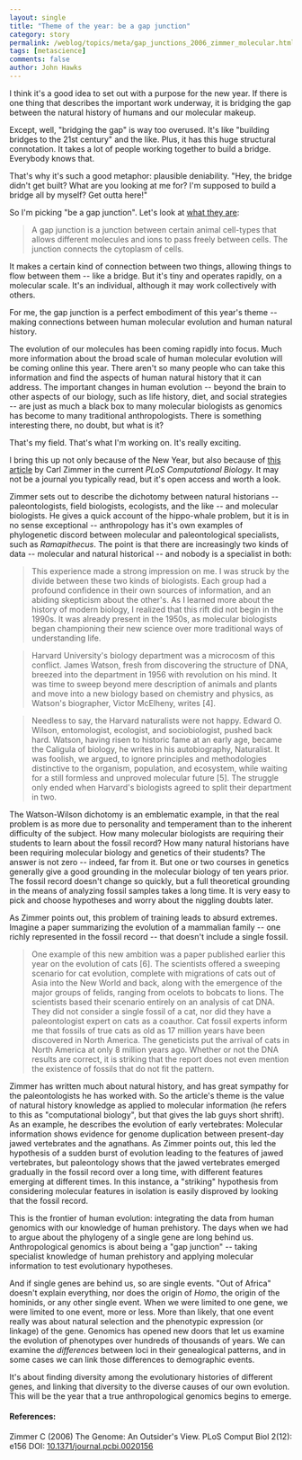 ```yaml
---
layout: single 
title: "Theme of the year: be a gap junction" 
category: story
permalink: /weblog/topics/meta/gap_junctions_2006_zimmer_molecular.html
tags: [metascience] 
comments: false 
author: John Hawks 
---
```



<p>
I think it's a good idea to set out with a purpose for the new year. If there is one thing that describes the important work underway, it is bridging the gap between the natural history of humans and our molecular makeup. 
</p>

<p>
Except, well, "bridging the gap" is way too overused. It's like "building bridges to the 21st century" and the like. Plus, it has this huge structural connotation. It takes a lot of people working together to build a bridge. Everybody knows that. 
</p>

<p>
That's why it's such a good metaphor: plausible deniability. "Hey, the bridge didn't get built? What are you looking at me for? I'm supposed to build a bridge all by myself? Get outta here!"
</p>

<p>
So I'm picking "be a gap junction". Let's look at <a href="http://en.wikipedia.org/wiki/Gap_junction">what they are</a>: 
</p>

<blockquote>A gap junction is a junction between certain animal cell-types that allows different molecules and ions to pass freely between cells. The junction connects the cytoplasm of cells.</blockquote>

<p>
It makes a certain kind of connection between two things, allowing things to flow between them -- like a bridge. But it's tiny and operates rapidly, on a molecular scale. It's an individual, although it may work collectively with others. 
</p>

<p>
For me, the gap junction is a perfect embodiment of this year's theme -- making connections between human molecular evolution and human natural history. 
</p>

<p>
The evolution of our molecules has been coming rapidly into focus. Much more information about the broad scale of human molecular evolution will be coming online this year. There aren't so many people who can take this information and find the aspects of human natural history that it can address. The important changes in human evolution -- beyond the brain to other aspects of our biology, such as life history, diet, and social strategies -- are just as much a black box to many molecular biologists as genomics has become to many traditional anthropologists. There is something interesting there, no doubt, but what is it? 
</p>

<p>
That's my field. That's what I'm working on. It's really exciting. 
</p>

<p>
I bring this up not only because of the New Year, but also because of <a href="http://compbiol.plosjournals.org/perlserv/?request=get-document&doi=10.1371/journal.pcbi.0020156">this article</a> by Carl Zimmer in the current <i>PLoS Computational Biology</i>. It may not be a journal you typically read, but it's open access and worth a look. 
</p>

<p>
Zimmer sets out to describe the dichotomy between natural historians -- paleontologists, field biologists, ecologists, and the like -- and molecular biologists. He gives a quick account of the hippo-whale problem, but it is in no sense exceptional -- anthropology has it's own examples of phylogenetic discord between molecular and paleontological specialists, such as <i>Ramapithecus</i>. The point is that there are increasingly two kinds of data -- molecular and natural historical -- and nobody is a specialist in both: 
</p>

<blockquote>This experience made a strong impression on me. I was struck by the divide between these two kinds of biologists. Each group had a profound confidence in their own sources of information, and an abiding skepticism about the other's. As I learned more about the history of modern biology, I realized that this rift did not begin in the 1990s. It was already present in the 1950s, as molecular biologists began championing their new science over more traditional ways of understanding life.</blockquote>

<blockquote>Harvard University's biology department was a microcosm of this conflict. James Watson, fresh from discovering the structure of DNA, breezed into the department in 1956 with revolution on his mind. It was time to sweep beyond mere description of animals and plants and move into a new biology based on chemistry and physics, as Watson's biographer, Victor McElheny, writes [4].</blockquote>

<blockquote>Needless to say, the Harvard naturalists were not happy. Edward O. Wilson, entomologist, ecologist, and sociobiologist, pushed back hard. Watson, having risen to historic fame at an early age, became the Caligula of biology, he writes in his autobiography, Naturalist. It was foolish, we argued, to ignore principles and methodologies distinctive to the organism, population, and ecosystem, while waiting for a still formless and unproved molecular future [5]. The struggle only ended when Harvard's biologists agreed to split their department in two.</blockquote>

<p>
The Watson-Wilson dichotomy is an emblematic example, in that the real problem is as more due to personality and temperament than to the inherent difficulty of the subject. How many molecular biologists are requiring their students to learn about the fossil record? How many natural historians have been requiring molecular biology and genetics of their students? The answer is not zero -- indeed, far from it. But one or two courses in genetics generally give a good grounding in the molecular biology of ten years prior. The fossil record doesn't change so quickly, but a full theoretical grounding in the means of analyzing fossil samples takes a long time. It is very easy to pick and choose hypotheses and worry about the niggling doubts later. 
</p>

<p>
As Zimmer points out, this problem of training leads to absurd extremes. Imagine a paper summarizing the evolution of a mammalian family -- one richly represented in the fossil record -- that doesn't include a single fossil. 
</p>

<blockquote>One example of this new ambition was a paper published earlier this year on the evolution of cats [6]. The scientists offered a sweeping scenario for cat evolution, complete with migrations of cats out of Asia into the New World and back, along with the emergence of the major groups of felids, ranging from ocelots to bobcats to lions. The scientists based their scenario entirely on an analysis of cat DNA. They did not consider a single fossil of a cat, nor did they have a paleontologist expert on cats as a coauthor. Cat fossil experts inform me that fossils of true cats as old as 17 million years have been discovered in North America. The geneticists put the arrival of cats in North America at only 8 million years ago. Whether or not the DNA results are correct, it is striking that the report does not even mention the existence of fossils that do not fit the pattern.</blockquote>

<p>
Zimmer has written much about natural history, and has great sympathy for the paleontologists he has worked with. So the article's theme is  the value of natural history knowledge as applied to molecular information (he refers to this as "computational biology", but that gives the lab guys short shrift). As an example, he describes the evolution of early vertebrates: Molecular information shows evidence for genome duplication between present-day jawed vertebrates and the agnathans. As Zimmer points out, this led the hypothesis of a sudden burst of evolution leading to the features of jawed vertebrates, but paleontology shows that the jawed vertebrates emerged gradually in the fossil record over a long time, with different features emerging at different times. In this instance, a "striking" hypothesis from considering molecular features in isolation is easily disproved by looking that the fossil record. 
</p>

<p>
This is the frontier of human evolution: integrating the data from human genomics with our knowledge of human prehistory. The days when we had to argue about the phylogeny of a single gene are long behind us. Anthropological genomics is about being a "gap junction" -- taking specialist knowledge of human prehistory and applying molecular information to test evolutionary hypotheses. 
</p>

<p>
And if single genes are behind us, so are single events. "Out of Africa" doesn't explain everything, nor does the origin of <i>Homo</i>, the origin of the hominids, or any other single event. When we were limited to one gene, we were limited to one event, more or less. More than likely, that one event really was about natural selection and the phenotypic expression (or linkage) of the gene. Genomics has opened new doors that let us examine the evolution of phenotypes over hundreds of thousands of years. We can examine the <i>differences</i> between loci in their genealogical patterns, and in some cases we can link those differences to demographic events. 
</p>

<p>
It's about finding diversity among the evolutionary histories of different genes, and linking that diversity to the diverse causes of our own evolution. This will be the year that a true anthropological genomics begins to emerge. 
</p>

<h4>References:</h4>

<p class="cite">Zimmer C (2006) The Genome: An Outsider's View. PLoS Comput Biol 2(12): e156 DOI: <a href="http://dx.doi.org/10.1371/journal.pcbi.0020156">10.1371/journal.pcbi.0020156</a></p>

